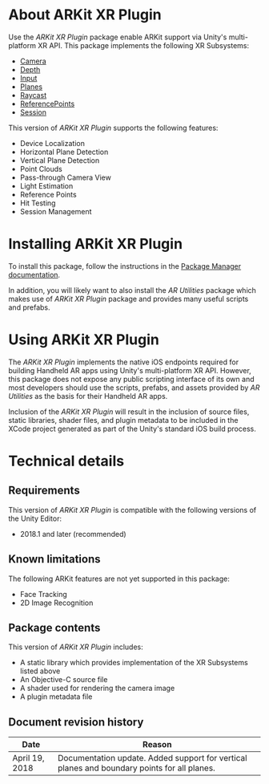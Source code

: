 # About ARKit XR Plugin

Use the *ARKit XR Plugin* package enable ARKit support via Unity's multi-platform XR API. This package implements the following XR Subsystems:

* [Camera](https://docs.unity3d.com/2018.1/Documentation/ScriptReference/Experimental.XR.XRCameraSubsystem.html)
* [Depth](https://docs.unity3d.com/2018.1/Documentation/ScriptReference/Experimental.XR.XRDepthSubsystem.html)
* [Input](https://docs.unity3d.com/2018.1/Documentation/ScriptReference/Experimental.XR.XRInputSubsystem.html)
* [Planes](https://docs.unity3d.com/2018.1/Documentation/ScriptReference/Experimental.XR.XRPlaneSubsystem.html)
* [Raycast](https://docs.unity3d.com/2018.1/Documentation/ScriptReference/Experimental.XR.XRRaycastSubsystem.html)
* [ReferencePoints](https://docs.unity3d.com/2018.1/Documentation/ScriptReference/Experimental.XR.XRReferencePointSubsystem.html)
* [Session](https://docs.unity3d.com/2018.1/Documentation/ScriptReference/Experimental.XR.XRSessionSubsystem.html)

This version of *ARKit XR Plugin* supports the following features:

* Device Localization
* Horizontal Plane Detection
* Vertical Plane Detection
* Point Clouds
* Pass-through Camera View
* Light Estimation
* Reference Points
* Hit Testing
* Session Management

# Installing ARKit XR Plugin

To install this package, follow the instructions in the [Package Manager documentation](https://docs.unity3d.com/Packages/com.unity.package-manager-ui@latest/index.html). 

In addition, you will likely want to also install the *AR Utilities* package which makes use of *ARKit XR Plugin* package and provides many useful scripts and prefabs.

# Using ARKit XR Plugin

The *ARKit XR Plugin* implements the native iOS endpoints required for building Handheld AR apps using Unity's multi-platform XR API. However, this package does not expose any public scripting interface of its own and most developers should use the scripts, prefabs, and assets provided by *AR Utilities* as the basis for their Handheld AR apps.

Inclusion of the *ARKit XR Plugin* will result in the inclusion of source files, static libraries, shader files, and plugin metadata to be included in the XCode project generated as part of the Unity's standard iOS build process.

# Technical details
## Requirements

This version of *ARKit XR Plugin* is compatible with the following versions of the Unity Editor:

* 2018.1 and later (recommended)

## Known limitations

The following ARKit features are not yet supported in this package:

* Face Tracking
* 2D Image Recognition

## Package contents

This version of *ARKit XR Plugin* includes:

* A static library which provides implementation of the XR Subsystems listed above
* An Objective-C source file 
* A shader used for rendering the camera image
* A plugin metadata file 

## Document revision history
|Date|Reason|
|---|---|
|April 19, 2018|Documentation update. Added support for vertical planes and boundary points for all planes.|

